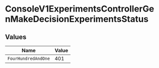 # ConsoleV1ExperimentsControllerGenMakeDecisionExperimentsStatus


## Values

| Name                | Value               |
| ------------------- | ------------------- |
| `FourHundredAndOne` | 401                 |
